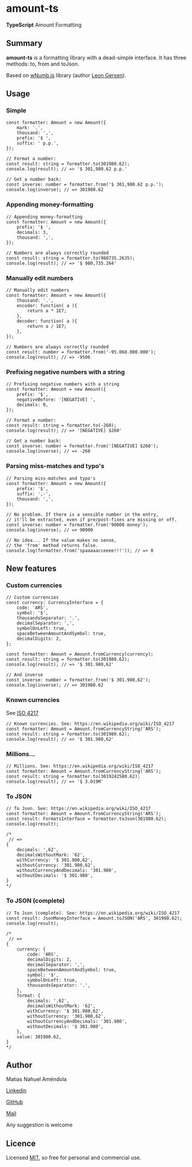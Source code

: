 # amount-ts

**TypeScript** Amount Formatting

## Summary

**amount-ts** is a formatting library with a dead-simple interface. It has three methods: to, from and toJson.

Based on [wNumb.js](https://refreshless.com/wnumb/) library (author [Leon Gersen](https://github.com/leongersen)).

## Usage

### Simple

```
const formatter: Amount = new Amount({
    mark: '.',
    thousand: ',',
    prefix: '$ ',
    suffix: ' p.p.',
});

// Format a number:
const result: string = formatter.to(301980.62);
console.log(result); // => '$ 301,980.62 p.p.'

// Get a number back:
const inverse: number = formatter.from('$ 301,980.62 p.p.');
console.log(inverse); // => 301980.62
```

### Appending money-formatting

```
// Appending money-formatting
const formatter: Amount = new Amount({
    prefix: '$ ',
    decimals: 3,
    thousand: ',',
});

// Numbers are always correctly rounded
const result: string = formatter.to(980735.2635);
console.log(result); // => '$ 980,735.264'
```

### Manually edit numbers

```
// Manually edit numbers
const formatter: Amount = new Amount({
    thousand: '.',
    encoder: function( a ){
        return a * 1E7;
    },
    decoder: function( a ){
        return a / 1E7;
    },
});

// Numbers are always correctly rounded
const result: number = formatter.from('-95.060.000.000');
console.log(result); // => -9506
```

### Prefixing negative numbers with a string

```
// Prefixing negative numbers with a string
const formatter: Amount = new Amount({
    prefix: '$',
    negativeBefore: '[NEGATIVE] ',
    decimals: 0,
});

// Format a number:
const result: string = formatter.to(-260);
console.log(result); // => '[NEGATIVE] $260'

// Get a number back:
const inverse: number = formatter.from('[NEGATIVE] $260');
console.log(inverse); // => -260
```

### Parsing miss-matches and typo's

```
// Parsing miss-matches and typo's
const formatter: Amount = new Amount({
    prefix: '$',
    suffix: ',-',
    thousand: ',',
});

// No problem. If there is a sensible number in the entry,
// it'll be extracted, even if pre/post-fixes are missing or off.
const inverse: number = formatter.from('90000 money');
console.log(inverse); // => 90000

// No idea... If the value makes no sense,
// the 'from' method returns false.
console.log(formatter.from('spaaaaacceeee!!!')); // => 0
```

## New features

### Custom currencies

```
// Custom currencies
const currency: CurrencyInterface = {
    code: 'ARS',
    symbol: '$',
    thousandsSeparator: '.',
    decimalSeparator: ',',
    symbolOnLeft: true,
    spaceBetweenAmountAndSymbol: true,
    decimalDigits: 2,
};

const formatter: Amount = Amount.fromCurrency(currency);
const result: string = formatter.to(301980.62);
console.log(result); // => '$ 301.980,62'

// And inverse
const inverse: number = formatter.from('$ 301.980,62');
console.log(inverse); // => 301980.62
```

### Known currencies

See [ISO 4217](https://en.wikipedia.org/wiki/ISO_4217)

```
// Known currencies. See: https://en.wikipedia.org/wiki/ISO_4217
const formatter: Amount = Amount.fromCurrencyString('ARS');
const result: string = formatter.to(301980.62);
console.log(result); // => '$ 301.980,62'
```

### Millions...

```
// Millions. See: https://en.wikipedia.org/wiki/ISO_4217
const formatter: Amount = Amount.fromCurrencyString('ARS');
const result: string = formatter.to(3019242580.62);
console.log(result); // => '$ 3.019M'
```

### To JSON

```
// To Json. See: https://en.wikipedia.org/wiki/ISO_4217
const formatter: Amount = Amount.fromCurrencyString('ARS');
const result: FormatsInterface = formatter.toJson(301980.62);
console.log(result);

/*
 // =>
{
    decimals: ',62',
    decimalsWithoutMark: '62',
    withCurrency: '$ 301.980,62',
    withoutCurrency: '301.980,62',
    withoutCurrencyAndDecimals: '301.980',
    withoutDecimals: '$ 301.980',
}
*/

```

### To JSON (complete)

```
// To Json (complete). See: https://en.wikipedia.org/wiki/ISO_4217
const result: JsonMoneyInterface = Amount.toJSON('ARS', 301980.62);
console.log(result);

/*
 // =>
{
    currency: {
        code: 'ARS',
        decimalDigits: 2,
        decimalSeparator: ',',
        spaceBetweenAmountAndSymbol: true,
        symbol: '$',
        symbolOnLeft: true,
        thousandsSeparator: '.',
    },
    format: {
        decimals: ',62',
        decimalsWithoutMark: '62',
        withCurrency: '$ 301.980,62',
        withoutCurrency: '301.980,62',
        withoutCurrencyAndDecimals: '301.980',
        withoutDecimals: '$ 301.980',
    },
    value: 301980.62,
}
*/

```

## Author

Matias Nahuel Améndola

[Linkedin](https://ar.linkedin.com/in/matias-nahuel-am%C3%A9ndola-933a9711)

[GitHub](https://github.com/matiasnamendola)

[Mail](mailto:soporte.esolutions@gmail.com)

Any suggestion is welcome

## Licence

Licensed [MIT](./LICENSE), so free for personal and commercial use.

